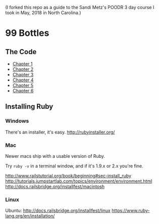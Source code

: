 (I forked this repo as a guide to the Sandi Metz's POODR 3 day course I took in May, 2018 in North Carolina.)

# 99 Bottles

## The Code

* [Chapter 1](https://github.com/sandimetz/99bottles/commits/chapter-1)
* [Chapter 2](https://github.com/sandimetz/99bottles/commits/chapter-2)
* [Chapter 3](https://github.com/sandimetz/99bottles/commits/chapter-3)
* [Chapter 4](https://github.com/sandimetz/99bottles/commits/chapter-4)
* [Chapter 5](https://github.com/sandimetz/99bottles/commits/chapter-5)
* [Chapter 6](https://github.com/sandimetz/99bottles/commits/chapter-6)

## Installing Ruby

### Windows

There's an installer, it's easy.
http://rubyinstaller.org/

### Mac

Newer macs ship with a usable version of Ruby.

Try `ruby -v` in a terminal window, and if it's 1.9.x or 2.x you're fine.

http://www.railstutorial.org/book/beginning#sec-install_ruby
http://tutorials.jumpstartlab.com/topics/environment/environment.html
http://docs.railsbridge.org/installfest/macintosh

### Linux

Ubuntu: http://docs.railsbridge.org/installfest/linux
https://www.ruby-lang.org/en/installation/

